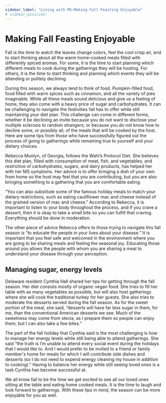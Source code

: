 ```yaml
---
sidebar_label: "Living with MS—Making Fall Feasting Enjoyable"
# sidebar_position:
---
```


# Making Fall Feasting Enjoyable

Fall is the time to watch the leaves change colors, feel the cool crisp air, and to start thinking about all the warm home-cooked meals filled with differently spiced aromas. For some, it is the time to start planning which different meals to cook during the gatherings they will be hosting. For others, it is the time to start thinking and planning which events they will be attending or politely declining.

During this season, we always tend to think of food. Pumpkin-filled food, food filled with warm spices such as cinnamon, and all the variety of pies imaginable. While all these meals sound delicious and give us a feeling of home, they also come with a heavy price of sugar and carbohydrates. It can be challenging to navigate the festivities fall has to offer while still maintaining your diet plan. This challenge can come in different forms, whether it be declining an invite because you do not want to disclose your multiple sclerosis to random strangers; or because you do not know how to decline some, or possibly all, of the meals that will be cooked by the host. Here are some tips from those who have successfully figured out the process of going to gatherings while remaining true to yourself and your dietary choices.

Rebecca Munlyn, of Georgia, follows the Wahl’s Protocol Diet. She believes this diet plan, filled with consumption of meat, fish,
and vegetables, and restrictive of carbohydrates, sugars, and dairy products, has helped her with her MS symptoms. Her advice is to offer bringing a dish of your own from home so the host may feel that you are contributing, but you are also bringing something to a gathering that you are comfortable eating.

“You can also substitute some of the famous holiday meals to match your dietary restrictions, such as eating cauliflower mac and cheese instead of the grained version of mac and cheese.” According to Rebecca, it is important to listen to your body throughout the process, and if you crave a dessert, then it is okay to take a small bite so you can fulfill that craving. Everything should be done in moderation.

The other piece of advice Rebecca offers to those trying to navigate this fall season is “to educate the people in your lives about your disease.” It is important that you feel safe and welcomed in the environment where you are going to be sharing meals and feeling the seasonal joy. Educating those around you allows the people with whom you are sharing a meal to understand your disease through your perception.

## Managing sugar, energy levels

Delaware resident Cynthia Hall shared her tips for getting through the fall season. Her diet consists mostly of organic vegan food. She tries to fill her table with as many vegetables as possible, but will also host gatherings where she will cook the traditional turkey for her guests. She also tries to moderate the desserts served during the fall season. As for the sweet portion of the meal, she said, “desserts will have far less sugar in them, for me, than the conventional American desserts we see. Much of the sweetness may come from stevia, as I prepare them so people can enjoy them, but I can also take a few bites.”

The part of the fall holiday that Cynthia said is the most challenging is how to manage her energy levels while still being able to attend gatherings. She said “the truth is I’m unable to attend every social event during the holidays that I would like to. And I would prefer to be invited to a friend or family member's home for meals for which I will contribute side dishes and desserts (so I do not need to expend energy cleaning my house in addition to cooking).” Having to balance her energy while still seeing loved ones is a task Cynthia has become successful at.

We all know fall to be the time we get excited to see all our loved ones sitting at the table and eating home cooked meals. It is the time to laugh and look forward to gatherings. With these tips in mind, the season can be more enjoyable for you as well.
